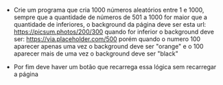 - Crie um programa que cria 1000 números aleatórios entre 1 e 1000,
sempre que a quantidade de números de 501 a 1000 for maior que a quantidade de inferiores, o background da página deve ser esta url: https://picsum.photos/200/300
quando for inferior o background deve ser: https://via.placeholder.com/500
porém quando o numero 100 aparecer apenas uma vez o background deve ser "orange"
e o 100 aparecer mais de uma vez  o background deve ser "black"

- Por fim deve haver um botão que recarrega essa lógica sem recarregar a página
